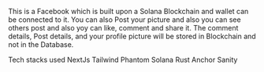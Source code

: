 This is a Facebook which is built upon a Solana Blockchain and wallet can be connected to it. You can also Post your picture and also you can see others post and also yoy can like, comment and share it. The comment details, Post details, and your profile picture will be stored in Blockchain and not in the Database.

Tech stacks used NextJs Tailwind Phantom Solana Rust Anchor Sanity
